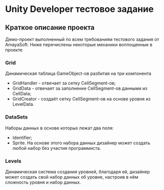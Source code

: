 # Unity Developer тестовое задание

## Краткое описание проекта

Демо-проект выполненный по всем требованиям тестового задания от AmayaSoft. Ниже перечислены некоторые механики воплощенные в проекте

### Grid

Динамическая таблица GameObject-ов разбитая на три компонента
- GridHandler - отвечает за сетку CellSegment-ов;
- GridData - отвечает за заполнение CellSegment-ов данными из CellData;
- GridCreator - создаёт сетку CellSegment-ов на основе уровня из LevelData.

### DataSets

Наборы данных в основе которых лежат два поля:
- Identifier;
- Sprite.
На основе этого набора данных дизайнер может создать любой набор без участия программиста.

### Levels

Динамическая система создания уровней, благодаря ей, дизайнер может создать свой набор данных об уровне, настроив в нём сложность уровня и набор данных.
